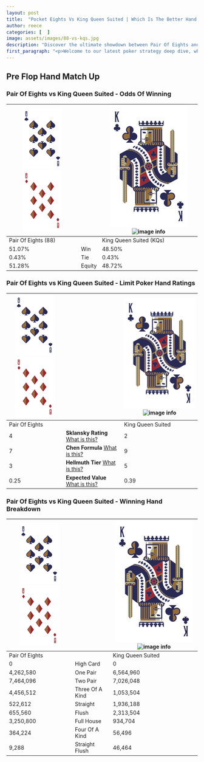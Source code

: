 ```yaml
---
layout: post
title:  "Pocket Eights Vs King Queen Suited | Which Is The Better Hand In Poker? A Complete Guide"
author: reece
categories: [  ]
image: assets/images/88-vs-kqs.jpg
description: "Discover the ultimate showdown between Pair Of Eights and King Queen Suited in poker! Uncover the odds, strategies, and scenarios where one hand triumphs over the other. Get ready to up your poker game with this thrilling analysis."
first_paragraph: "<p>Welcome to our latest poker strategy deep dive, where we're pitting two distinct hands against each other in a high-stakes showdown: Pair Of Eights vs King Queen Suited.</p><p>In the dynamic world of poker, every decision counts, and knowing which hand holds the upper hand is key to your success at the table.</p><p>In this article, we'll dissect these two hands, explore the scenarios where one dominates the other, and equip you with the knowledge to make strategic choices that can tip the odds in your favor.</p><p>Get ready to unravel the intriguing dynamics of these poker hands and elevate your game to new heights.</p>"
---
```




[comment]: # (sp0)

## Pre Flop Hand Match Up

<div class="table hand-ratings" markdown="1"> 



### Pair Of Eights vs King Queen Suited - Odds Of Winning


    
| ![image info](assets/images/hand1/8.png) ![image info](assets/images/hand1/8o.png) |  | ![image info](assets/images/hand2/K.png) ![image info](assets/images/hand2/Qs.png) |
| -------- | -------- | -------- |
| Pair Of Eights (88) |  | King Queen Suited (KQs) |
| 51.07% | Win | 48.50% |
| 0.43% | Tie | 0.43% |
| 51.28% | Equity | 48.72% |




[comment]: # (sp1)



### Pair Of Eights vs King Queen Suited - Limit Poker Hand Ratings


    
| ![image info](assets/images/hand1/8.png) ![image info](assets/images/hand1/8o.png) |  | ![image info](assets/images/hand2/K.png) ![image info](assets/images/hand2/Qs.png) |
| -------- | -------- | -------- |
| Pair Of Eights |  | King Queen Suited |
| 4 | **Sklansky Rating** [What is this?](/sklansky-rating-explained) | 2 |
| 7 | **Chen Formula** [What is this?](/chen-formula-explained) | 9 |
| 3 | **Hellmuth Tier** [What is this?](/Hellmuth-tier-explained) | 5 |
| 0.25 | **Expected Value** [What is this?](/expected-value-explained) | 0.39 |




[comment]: # (sp2)



### Pair Of Eights vs King Queen Suited - Winning Hand Breakdown


    
| ![image info](assets/images/hand1/8.png) ![image info](assets/images/hand1/8o.png) |  | ![image info](assets/images/hand2/K.png) ![image info](assets/images/hand2/Qs.png) |
| -------- | -------- | -------- |
| Pair Of Eights |  | King Queen Suited |
| 0 | High Card | 0 |
| 4,262,580 | One Pair | 6,564,960 |
| 7,464,096 | Two Pair | 7,026,048 |
| 4,456,512 | Three Of A Kind | 1,053,504 |
| 522,612 | Straight | 1,936,188 |
| 655,560 | Flush | 2,313,504 |
| 3,250,800 | Full House | 934,704 |
| 364,224 | Four Of A Kind | 56,496 |
| 9,288 | Straight Flush | 46,464 |




[comment]: # (sp3)



</div>

[comment]: # (sp4)



[comment]: # (sp5)

